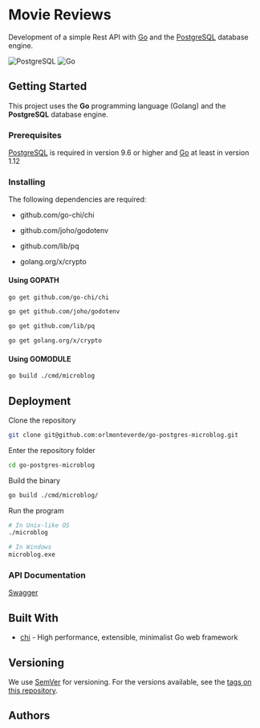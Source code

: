 # Movie Reviews
Development of a simple Rest API with [Go](https://golang.org/) and the [PostgreSQL](https://www.postgresql.org/) database engine.

![PostgreSQL](https://img.shields.io/badge/PostgreSQL-9.6-lightblue.svg?logo=postgresql&longCache=true&style=flat) ![Go](https://img.shields.io/badge/Golang-1.13.4-blue.svg?logo=go&longCache=true&style=flat)

## Getting Started

This project uses the **Go** programming language (Golang) and the **PostgreSQL** database engine.

### Prerequisites

[PostgreSQL](https://www.postgresql.org/) is required in version 9.6 or higher and [Go](https://golang.org/) at least in version 1.12

### Installing

The following dependencies are required:

* github.com/go-chi/chi

* github.com/joho/godotenv

* github.com/lib/pq

* golang.org/x/crypto

#### Using GOPATH

```bash
go get github.com/go-chi/chi

go get github.com/joho/godotenv

go get github.com/lib/pq

go get golang.org/x/crypto
```

#### Using GOMODULE

```bash
go build ./cmd/microblog
```

## Deployment

Clone the repository

```bash
git clone git@github.com:orlmonteverde/go-postgres-microblog.git
```

Enter the repository folder

```bash
cd go-postgres-microblog
```

Build the binary

```bash
go build ./cmd/microblog/
```

Run the program

```bash
# In Unix-like OS
./microblog

# In Windows
microblog.exe
```

### API Documentation

[Swagger](https://app.swaggerhub.com/apis/orlmonteverde/go-postgres-microblog/1.0.0)

## Built With

* [chi](https://github.com/go-chi/chi) - High performance, extensible, minimalist Go web framework

## Versioning

We use [SemVer](http://semver.org/) for versioning. For the versions available, see the [tags on this repository](https://github.com/orlmonteverde/go-postgres-microblog/tags).

## Authors
